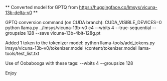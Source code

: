 ** Converted model for GPTQ from https://huggingface.co/lmsys/vicuna-13b-delta-v0 **

GPTQ conversion command (on CUDA branch):
CUDA_VISIBLE_DEVICES=0 python llama.py ../lmsys/vicuna-13b-v0 c4 --wbits 4 --true-sequential --groupsize 128 --save vicuna-13b-4bit-128g.pt

Added 1 token to the tokenizer model:
python llama-tools/add_tokens.py lmsys/vicuna-13b-v0/tokenizer.model /content/tokenizer.model llama-tools/test_list.txt

Use of Oobabooga with these tags:
--wbits 4
--groupsize 128

Enjoy